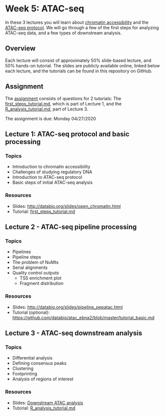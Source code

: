 # Week 5: ATAC-seq

In these 3 lectures you will learn about [chromatin accessibility](https://en.wikipedia.org/wiki/Epigenomics#Chromatin_accessibility_assays) and the [ATAC-seq protocol](https://en.wikipedia.org/wiki/ATAC-seq). We will go through a few of the first steps for analyzing ATAC-seq data, and a few types of downstream analysis.

## Overview

Each lecture will consist of approximately 50% slide-based lecture, and 50% hands-on tutorial. The slides are publicly available online, linked below each lecture, and the tutorials can be found in this repository on GitHub.

## Assignment

The [assignment](assignment.md) consists of questions for 2 tutorials: The [first_steps_tutorial.md](first_steps_tutorial.md), which is part of Lecture 1, and the [R_analysis_tutorial.md](R_analysis_tutorial.md), part of Lecture 3.

The assignment is due: Monday 04/27/2020

## Lecture 1: ATAC-seq protocol and basic processing

### Topics
- Introduction to chromatin accessibility
- Challenges of studying regulatory DNA
- Introduction to ATAC-seq protocol
- Basic steps of initial ATAC-seq analysis

### Resources
- Slides: http://databio.org/slides/open_chromatin.html
- Tutorial: [first_steps_tutorial.md](first_steps_tutorial.md)

## Lecture 2 - ATAC-seq pipeline processing

### Topics
- Pipelines
- Pipeline steps
- The problem of NuMts
- Serial alignments
- Quality control outputs
	- TSS enrichment plot
	- Fragment distribution

### Resources
- Slides: http://databio.org/slides/pipeline_pepatac.html
- Tutorial (optional): https://github.com/databio/atac_ebna2/blob/master/tutorial_basic.md

## Lecture 3 - ATAC-seq downstream analysis

### Topics
- Differential analysis
- Defining consensus peaks
- Clustering
- Footprinting
- Analysis of regions of interest

### Resources
- Slides: [Downstream ATAC analysis](http://databio.org/slides/downstream_atac_analysis.html)
- Tutorial: [R_analysis_tutorial.md](R_analysis_tutorial.md)
